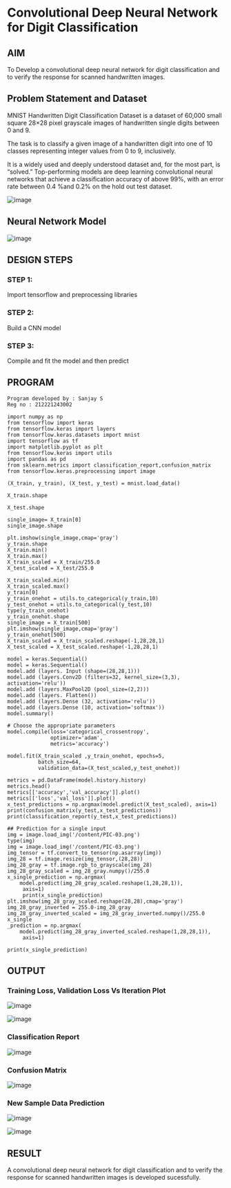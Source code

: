# Convolutional Deep Neural Network for Digit Classification

## AIM

To Develop a convolutional deep neural network for digit classification and to verify the response for scanned handwritten images.

## Problem Statement and Dataset

MNIST Handwritten Digit Classification Dataset is a dataset of 60,000 small square 28×28 pixel grayscale images of handwritten single digits between 0 and 9.

The task is to classify a given image of a handwritten digit into one of 10 classes representing integer values from 0 to 9, inclusively.

It is a widely used and deeply understood dataset and, for the most part, is “solved.” Top-performing models are deep learning convolutional neural networks that achieve a classification accuracy of above 99%, with an error rate between 0.4 %and 0.2% on the hold out test dataset. 

![image](https://github.com/sanjay5656/mnist-classification/assets/115128955/32074382-8ef5-4933-b680-7581302fe4b2)

## Neural Network Model

![image](https://github.com/sanjay5656/mnist-classification/assets/115128955/8d78d390-ef86-4c2e-9142-b1db50789674)

## DESIGN STEPS

### STEP 1:
Import tensorflow and preprocessing libraries
### STEP 2:
Build a CNN model
### STEP 3:
Compile and fit the model and then predict

## PROGRAM
```
Program developed by : Sanjay S
Reg no : 212221243002

import numpy as np
from tensorflow import keras
from tensorflow.keras import layers
from tensorflow.keras.datasets import mnist
import tensorflow as tf
import matplotlib.pyplot as plt
from tensorflow.keras import utils
import pandas as pd
from sklearn.metrics import classification_report,confusion_matrix
from tensorflow.keras.preprocessing import image

(X_train, y_train), (X_test, y_test) = mnist.load_data()

X_train.shape

X_test.shape

single_image= X_train[0]
single_image.shape

plt.imshow(single_image,cmap='gray')
y_train.shape
X_train.min()
X_train.max()
X_train_scaled = X_train/255.0
X_test_scaled = X_test/255.0    

X_train_scaled.min()    
X_train_scaled.max()
y_train[0]
y_train_onehot = utils.to_categorical(y_train,10)
y_test_onehot = utils.to_categorical(y_test,10)
type(y_train_onehot)
y_train_onehot.shape
single_image = X_train[500]
plt.imshow(single_image,cmap='gray')
y_train_onehot[500]
X_train_scaled = X_train_scaled.reshape(-1,28,28,1)
X_test_scaled = X_test_scaled.reshape(-1,28,28,1)

model = keras.Sequential()
model = keras.Sequential()
model.add (layers. Input (shape=(28,28,1)))
model.add (layers.Conv2D (filters=32, kernel_size=(3,3), activation='relu')) 
model.add (layers.MaxPool2D (pool_size=(2,2)))
model.add (layers. Flatten())
model.add (layers.Dense (32, activation='relu'))
model.add (layers.Dense (10, activation='softmax'))
model.summary()

# Choose the appropriate parameters
model.compile(loss='categorical_crossentropy',
              optimizer='adam',
              metrics='accuracy')

model.fit(X_train_scaled ,y_train_onehot, epochs=5,
          batch_size=64, 
          validation_data=(X_test_scaled,y_test_onehot))

metrics = pd.DataFrame(model.history.history)
metrics.head()
metrics[['accuracy','val_accuracy']].plot()
metrics[['loss','val_loss']].plot()
x_test_predictions = np.argmax(model.predict(X_test_scaled), axis=1)
print(confusion_matrix(y_test,x_test_predictions))
print(classification_report(y_test,x_test_predictions))

## Prediction for a single input
img = image.load_img('/content/PIC-03.png')
type(img)
img = image.load_img('/content/PIC-03.png')
img_tensor = tf.convert_to_tensor(np.asarray(img))
img_28 = tf.image.resize(img_tensor,(28,28))
img_28_gray = tf.image.rgb_to_grayscale(img_28)
img_28_gray_scaled = img_28_gray.numpy()/255.0
x_single_prediction = np.argmax(
    model.predict(img_28_gray_scaled.reshape(1,28,28,1)),
     axis=1)
     print(x_single_prediction)
plt.imshow(img_28_gray_scaled.reshape(28,28),cmap='gray')
img_28_gray_inverted = 255.0-img_28_gray
img_28_gray_inverted_scaled = img_28_gray_inverted.numpy()/255.0
x_single
_prediction = np.argmax(
    model.predict(img_28_gray_inverted_scaled.reshape(1,28,28,1)),
     axis=1)

print(x_single_prediction)
```
## OUTPUT

### Training Loss, Validation Loss Vs Iteration Plot

![image](https://github.com/sanjay5656/mnist-classification/assets/115128955/43436650-322a-48b7-b3e1-66c2d12a63a2)

![image](https://github.com/sanjay5656/mnist-classification/assets/115128955/439a4157-b5b7-4a44-8aae-da3ece42f70a)

### Classification Report

![image](https://github.com/sanjay5656/mnist-classification/assets/115128955/cdcbc08c-6750-4296-b6ab-435f1168de02)

### Confusion Matrix

![image](https://github.com/sanjay5656/mnist-classification/assets/115128955/62f8cf44-e257-457f-8b64-32b494f57dc6)

### New Sample Data Prediction

![image](https://github.com/sanjay5656/mnist-classification/assets/115128955/fca5cc45-cc66-40ce-81e8-0be51132ef29)

![image](https://github.com/sanjay5656/mnist-classification/assets/115128955/0b9e59d0-6238-4a0c-be2e-c448da28062e)

## RESULT
A convolutional deep neural network for digit classification and to verify the response for scanned handwritten images is developed sucessfully.
